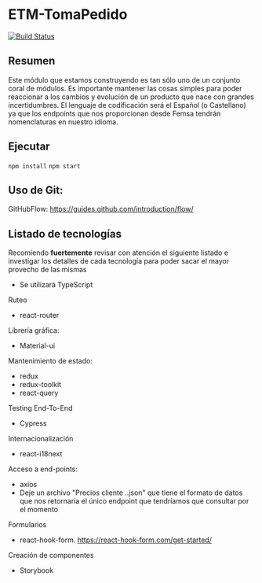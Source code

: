 # ETM-TomaPedido
[![Build Status](https://dev.azure.com/HasarSistemas/ETMOmnichannel/_apis/build/status/TomaPedido?branchName=master)](https://dev.azure.com/HasarSistemas/ETMOmnichannel/_build/latest?definitionId=13&branchName=master)
## Resumen
Este módulo que estamos construyendo es tan sólo uno de un conjunto coral de módulos.
Es importante mantener las cosas simples para poder reaccionar a los cambios y evolución de un producto que nace con grandes incertidumbres.
El lenguaje de codificación será el Español (o Castellano) ya que los endpoints que nos proporcionan desde Femsa tendrán nomenclaturas en nuestro idioma.

## Ejecutar
`npm install`
`npm start` 

## Uso de Git: 
GitHubFlow: https://guides.github.com/introduction/flow/
## Listado de tecnologías
Recomiendo **fuertemente** revisar con atención el siguiente listado e investigar los detalles de cada tecnología para poder sacar el mayor provecho de las mismas

* Se utilizará TypeScript

Ruteo 
- react-router

Librería gráfica: 
- Material-ui

Mantenimiento de estado:
- redux
- redux-toolkit
- react-query

Testing End-To-End
- Cypress

Internacionalización
- react-i18next

Acceso a end-points:
- axios
- Deje un archivo "Precios cliente ..json" que tiene el formato de datos que nos retornaria el único endpoint que tendríamos que consultar por el momento

Formularios
- react-hook-form. https://react-hook-form.com/get-started/

Creación de componentes
- Storybook

